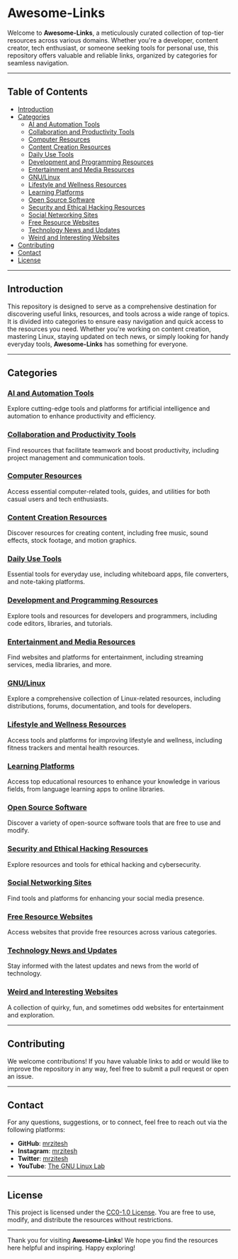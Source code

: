 # Awesome-Links
Welcome to **Awesome-Links**, a meticulously curated collection of top-tier resources across various domains. Whether you're a developer, content creator, tech enthusiast, or someone seeking tools for personal use, this repository offers valuable and reliable links, organized by categories for seamless navigation.

---

## Table of Contents

- [Introduction](#introduction)
- [Categories](#categories)
    - [AI and Automation Tools](./assets/ai-and-automation-tools.md)
    - [Collaboration and Productivity Tools](./assets/collaboration-and-productivity-tools.md)
    - [Computer Resources](./assets/computer-resources.md)
    - [Content Creation Resources](./assets/content-creation-resources.md)
    - [Daily Use Tools](./assets/daily-use-tools.md)
    - [Development and Programming Resources](./assets/development-and-programming-resources.md)
    - [Entertainment and Media Resources](./assets/entertainment-and-media-resources.md)
    - [GNU/Linux](./assets/gnu-linux.md)
    - [Lifestyle and Wellness Resources](./assets/lifestyle-and-wellness-resources.md)
    - [Learning Platforms](./assets/learning-platforms.md)
    - [Open Source Software](./assets/open-source-software.md)
    - [Security and Ethical Hacking Resources](./assets/security-and-ethical-hacking-resources.md)
    - [Social Networking Sites](./assets/social-networking-sites.md)
    - [Free Resource Websites](./assets/free-resource-websites.md)
    - [Technology News and Updates](./assets/technology-news-and-updates.md)
    - [Weird and Interesting Websites](./assets/weird-and-interesting-websites.md)
- [Contributing](#contributing)
- [Contact](#contact)
- [License](#license)

---

## Introduction

This repository is designed to serve as a comprehensive destination for discovering useful links, resources, and tools across a wide range of topics. It is divided into categories to ensure easy navigation and quick access to the resources you need. Whether you're working on content creation, mastering Linux, staying updated on tech news, or simply looking for handy everyday tools, **Awesome-Links** has something for everyone.

---

## Categories

### [AI and Automation Tools](./assets/ai-and-automation-tools.md)
Explore cutting-edge tools and platforms for artificial intelligence and automation to enhance productivity and efficiency.

### [Collaboration and Productivity Tools](./assets/collaboration-and-productivity-tools.md)
Find resources that facilitate teamwork and boost productivity, including project management and communication tools.

### [Computer Resources](./assets/computer-resources.md)
Access essential computer-related tools, guides, and utilities for both casual users and tech enthusiasts.

### [Content Creation Resources](./assets/content-creation-resources.md)
Discover resources for creating content, including free music, sound effects, stock footage, and motion graphics.

### [Daily Use Tools](./assets/daily-use-tools.md)
Essential tools for everyday use, including whiteboard apps, file converters, and note-taking platforms.

### [Development and Programming Resources](./assets/development-and-programming-resources.md)
Explore tools and resources for developers and programmers, including code editors, libraries, and tutorials.

### [Entertainment and Media Resources](./assets/entertainment-and-media-resources.md)
Find websites and platforms for entertainment, including streaming services, media libraries, and more.

### [GNU/Linux](./assets/gnu-linux.md)
Explore a comprehensive collection of Linux-related resources, including distributions, forums, documentation, and tools for developers.

### [Lifestyle and Wellness Resources](./assets/lifestyle-and-wellness-resources.md)
Access tools and platforms for improving lifestyle and wellness, including fitness trackers and mental health resources.

### [Learning Platforms](./assets/learning-platforms.md)
Access top educational resources to enhance your knowledge in various fields, from language learning apps to online libraries.

### [Open Source Software](./assets/open-source-software.md)
Discover a variety of open-source software tools that are free to use and modify.

### [Security and Ethical Hacking Resources](./assets/security-and-ethical-hacking-resources.md)
Explore resources and tools for ethical hacking and cybersecurity.

### [Social Networking Sites](./assets/social-networking-sites.md)
Find tools and platforms for enhancing your social media presence.

### [Free Resource Websites](./assets/free-resource-websites.md)
Access websites that provide free resources across various categories.

### [Technology News and Updates](./assets/technology-news-and-updates.md)
Stay informed with the latest updates and news from the world of technology.

### [Weird and Interesting Websites](./assets/weird-and-interesting-websites.md)
A collection of quirky, fun, and sometimes odd websites for entertainment and exploration.

---

## Contributing

We welcome contributions! If you have valuable links to add or would like to improve the repository in any way, feel free to submit a pull request or open an issue.

---

## Contact

For any questions, suggestions, or to connect, feel free to reach out via the following platforms:

- **GitHub**: [mrzitesh](https://github.com/mrzitesh)
- **Instagram**: [mrzitesh](https://instagram.com/mrzitesh)
- **Twitter**: [mrzitesh](https://twitter.com/mrzitesh)
- **YouTube**: [The GNU Linux Lab](https://www.youtube.com/@TheGnuLinuxLab)

---

## License

This project is licensed under the [CC0-1.0 License](./LICENSE). You are free to use, modify, and distribute the resources without restrictions.

---

Thank you for visiting **Awesome-Links**! We hope you find the resources here helpful and inspiring. Happy exploring!
